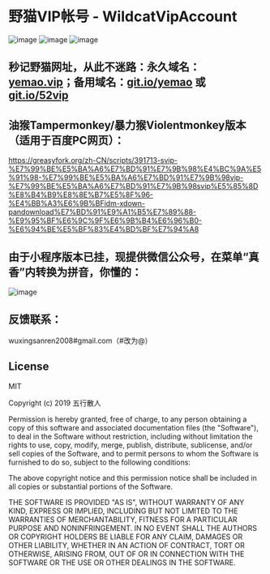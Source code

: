 # 野猫VIP帐号 - WildcatVipAccount
![image](https://img.shields.io/badge/build-passing-brightgreen)
![image](https://img.shields.io/badge/license-MIT-blue)
![image](https://img.shields.io/badge/stars-%E2%98%85%E2%98%85%E2%98%85%E2%98%85%E2%98%85-brightgreen)
## 秒记野猫网址，从此不迷路：永久域名：[yemao.vip](http://yemao.vip)；备用域名：[git.io/yemao](https://git.io/yemao) 或 [git.io/52vip](https://git.io/52vip)

## 油猴Tampermonkey/暴力猴Violentmonkey版本（适用于百度PC网页）：
https://greasyfork.org/zh-CN/scripts/391713-svip-%E7%99%BE%E5%BA%A6%E7%BD%91%E7%9B%98%E4%BC%9A%E5%91%98-%E7%99%BE%E5%BA%A6%E7%BD%91%E7%9B%98vip-%E7%99%BE%E5%BA%A6%E7%BD%91%E7%9B%98svip%E5%85%8D%E8%B4%B9%E8%8E%B7%E5%8F%96-%E4%BB%A3%E6%9B%BFidm-xdown-pandownload%E7%BD%91%E9%A1%B5%E7%89%88-%E9%95%BF%E6%9C%9F%E6%9B%B4%E6%96%B0-%E6%94%BE%E5%BF%83%E4%BD%BF%E7%94%A8

## 由于小程序版本已挂，现提供微信公众号，在菜单“真香”内转换为拼音，你懂的：
![image](https://cdn.dgsldz.com/product/wildcat/images/qrcode/wemp_wuxingsanren.jpg)

## 反馈联系：
wuxingsanren2008#gmail.com（#改为@）

## License
MIT

Copyright (c) 2019 五行散人

Permission is hereby granted, free of charge, to any person obtaining a copy
of this software and associated documentation files (the "Software"), to deal
in the Software without restriction, including without limitation the rights
to use, copy, modify, merge, publish, distribute, sublicense, and/or sell
copies of the Software, and to permit persons to whom the Software is
furnished to do so, subject to the following conditions:

The above copyright notice and this permission notice shall be included in all
copies or substantial portions of the Software.

THE SOFTWARE IS PROVIDED "AS IS", WITHOUT WARRANTY OF ANY KIND, EXPRESS OR
IMPLIED, INCLUDING BUT NOT LIMITED TO THE WARRANTIES OF MERCHANTABILITY,
FITNESS FOR A PARTICULAR PURPOSE AND NONINFRINGEMENT. IN NO EVENT SHALL THE
AUTHORS OR COPYRIGHT HOLDERS BE LIABLE FOR ANY CLAIM, DAMAGES OR OTHER
LIABILITY, WHETHER IN AN ACTION OF CONTRACT, TORT OR OTHERWISE, ARISING FROM,
OUT OF OR IN CONNECTION WITH THE SOFTWARE OR THE USE OR OTHER DEALINGS IN THE
SOFTWARE.
